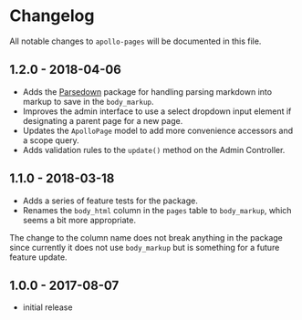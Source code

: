 # Changelog

All notable changes to `apollo-pages` will be documented in this file.

## 1.2.0 - 2018-04-06

- Adds the [Parsedown](https://github.com/erusev/parsedown) package for handling parsing markdown into markup to save in the `body_markup`.
- Improves the admin interface to use a select dropdown input element if designating a parent page for a new page.
- Updates the `ApolloPage` model to add more convenience accessors and a scope query.
- Adds validation rules to the `update()` method on the Admin Controller.

## 1.1.0 - 2018-03-18

- Adds a series of feature tests for the package.
- Renames the `body_html` column in the `pages` table to `body_markup`, which seems a bit more appropriate.

The change to the column name does not break anything in the package since currently it does not use `body_markup` but is something for a future feature update.

## 1.0.0 - 2017-08-07

- initial release
